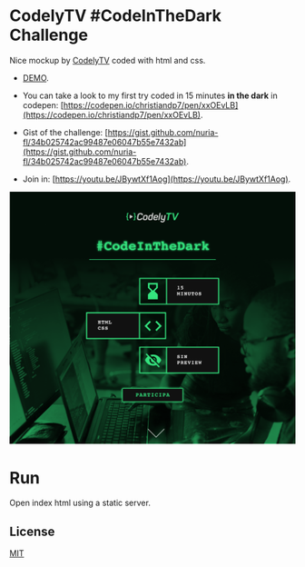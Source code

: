 # CodelyTV #CodeInTheDark Challenge

Nice mockup by [CodelyTV](https://codely.tv) coded with html and css.

- [DEMO](https://christiandp7.github.io/codelytv-code_in_the_dark-challenge/).

- You can take a look to my first try coded in 15 minutes **in the dark** in codepen: [https://codepen.io/christiandp7/pen/xxOEvLB](https://codepen.io/christiandp7/pen/xxOEvLB).

- Gist of the challenge: [https://gist.github.com/nuria-fl/34b025742ac99487e06047b55e7432ab](https://gist.github.com/nuria-fl/34b025742ac99487e06047b55e7432ab).

- Join in: [https://youtu.be/JBywtXf1Aog](https://youtu.be/JBywtXf1Aog).

![Challenge Mockup](/img/challenge-img.png)

# Run

Open index html using a static server.

## License

[MIT](https://choosealicense.com/licenses/mit/)
